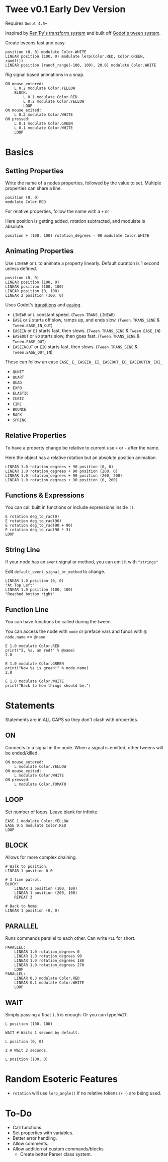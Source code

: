 # Twee v0.1 Early Dev Version
Requires `Godot 4.5+`

Inspired by [Ren'Py's transform system](https://www.renpy.org/doc/html/transforms.html) and built off [Godot's tween system](https://docs.godotengine.org/en/4.4/classes/class_tween.html).

Create tweens fast and easy.

```rpy
position (0, 0) modulate Color.WHITE
LINEAR position (100, 0) modulate lerp(Color.RED, Color.GREEN, randf())
LINEAR position (randf_range(-100, 100), 20.0) modulate Color.WHITE
```

Rig signal based animations in a snap.

```rpy
ON mouse_entered:
	L 0.2 modulate Color.YELLOW
	BLOCK:
		L 0.1 modulate Color.RED
		L 0.2 modulate Color.YELLOW
		LOOP
ON mouse_exited:
	L 0.2 modulate Color.WHITE
ON pressed:
	L 0.1 modulate Color.GREEN
	L 0.1 modulate Color.WHITE
	LOOP
```

# Basics

## Setting Properties
Write the name of a nodes properties, followed by the value to set. Multiple properties can share a line.

```rpy
position (0, 0)
modulate Color.RED
```

For relative properties, follow the name with a `+` or `-`

Here position is getting added, rotation subtracted, and modulate is absolute.

```rpy
position + (100, 100) rotation_degrees - 90 modulate Color.WHITE
```

## Animating Properties
Use `LINEAR` or `L` to animate a property linearly. Default duration is 1 second unless defined.

```rpy
position (0, 0)
LINEAR position (100, 0)
LINEAR position (100, 100)
LINEAR position (0, 100)
LINEAR 2 position (100, 0) 
```

Uses Godot's [transitions](https://docs.godotengine.org/en/4.4/classes/class_tween.html#enum-tween-transitiontype) and [easing](https://docs.godotengine.org/en/4.4/classes/class_tween.html#enum-tween-easetype).

- `LINEAR` or `L` constant speed. (`Tween.TRANS_LINEAR`)
- `EASE` or `E` starts off slow, ramps up, and ends slow. (`Tween.TRANS_SINE` & `Tween.EASE_IN_OUT`)
- `EASEIN` or `EI` starts fast, then slows. (`Tween.TRANS_SINE` & `Tween.EASE_IN`)
- `EASEOUT` or `EO` starts slow, then goes fast. (`Tween.TRANS_SINE` & `Tween.EASE_OUT`)
- `EASEINOUT` or `EIO` starts fast, then slows. (`Tween.TRANS_SINE` & `Tween.EASE_OUT_IN`)

These can follow an ease `EASE_` `E_` `EASEIN_` `EI_` `EASEOUT_` `EO_` `EASEOUTIN_` `EOI_`
- `QUNIT`
- `QUART`
- `QUAD`
- `EXPO`
- `ELASTIC`
- `CUBIC`
- `CIRC`
- `BOUNCE`
- `BACK`
- `SPRING`

## Relative Properties
To have a property change be relative to current use `+` or `-` after the name.

Here the object has a relative rotation but an absolute position animation.

```rpy
LINEAR 1.0 rotation_degrees + 90 position (0, 0)
LINEAR 1.0 rotation_degrees + 90 position (200, 0)
LINEAR 1.0 rotation_degrees + 90 position (200, 200)
LINEAR 1.0 rotation_degrees + 90 position (0, 200)
```

## Functions & Expressions
You can call built in functions or include expressions inside `()`.

```rpy
E rotation deg_to_rad(0)
E rotation deg_to_rad(90)
E rotation deg_to_rad(90 + 90)
E rotation deg_to_rad(90 * 3)
LOOP
```

## String Line
If your node has an `event` signal or method, you can emit it with `"strings"`

Edit `default_event_signal_or_method` to change.

```rpy
LINEAR 1.0 position (0, 0)
"At Top Left"
LINEAR 1.0 position (100, 100)
"Reached bottom right"
```

## Function Line
You can have functions be called during the tween.

You can access the node with `node` or preface vars and funcs with `@`: `node.name` == `@name`

```rpy
E 1.0 modulate Color.RED
print("I, %s, am red!" % @name)
2.0

E 1.0 modulate Color.GREEN
print("Now %s is green!" % node.name)
2.0

E 1.0 modulate Color.WHITE
print("Back to how things should be.")
```

# Statements
Statements are in ALL CAPS so they don't clash with properties.

## ON
Connects to a signal in the node.
When a signal is emitted, other tweens will be ended/killed.

```rpy
ON mouse_entered:
	L modulate Color.YELLOW
ON mouse_exited:
	L modulate Color.WHITE
ON pressed:
	L modulate Color.TOMATO
```

## LOOP
Set number of loops. Leave blank for infinite.

```rpy
EASE 1 modulate Color.YELLOW
EASE 0.5 modulate Color.RED
LOOP
```

## BLOCK
Allows for more complex chaining.

```rpy
# Walk to position.
LINEAR 1 position 0 0

# 3 time patrol.
BLOCK:
	LINEAR 1 position (100, 100)
	LINEAR 1 position (200, 100)
	REPEAT 3

# Back to home.
LINEAR 1 position (0, 0)
```

## PARALLEL
Runs commands parallel to each other. Can write `PLL` for short.

```rpy
PARALLEL:
	LINEAR 1.0 rotation_degrees 0
	LINEAR 1.0 rotation_degrees 90
	LINEAR 1.0 rotation_degrees 180
	LINEAR 1.0 rotation_degrees 270
	LOOP
PARALLEL:
	LINEAR 0.3 modulate Color.RED
	LINEAR 0.1 modulate Color.WHITE
	LOOP
```

## WAIT
Simply passing a float `1.0` is enough. Or you can type `WAIT`.

```rpy
L position (100, 100)

WAIT # Waits 1 second by default.

L position (0, 0)

2 # Wait 2 seconds.

L position (100, 0)
```

# Random Esoteric Features
- `rotation` will use `lerp_angle()` if no relative tokens (`+` `-`) are being used.

# To-Do
- Call functions.
- Set properties with variables.
- Better error handling.
- Allow comments.
- Allow addition of custom commands/blocks
	- Create better Parser class system.
